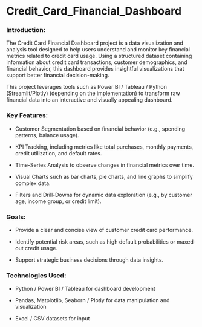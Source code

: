 # Credit_Card_Financial_Dashboard

### Introduction:
The Credit Card Financial Dashboard project is a data visualization and analysis tool designed to help users understand and monitor key financial metrics related to credit card usage. Using a structured dataset containing information about credit card transactions, customer demographics, and financial behavior, this dashboard provides insightful visualizations that support better financial decision-making.

This project leverages tools such as Power BI / Tableau / Python (Streamlit/Plotly) (depending on the implementation) to transform raw financial data into an interactive and visually appealing dashboard.

### Key Features:
- Customer Segmentation based on financial behavior (e.g., spending patterns, balance usage).

- KPI Tracking, including metrics like total purchases, monthly payments, credit utilization, and default rates.

- Time-Series Analysis to observe changes in financial metrics over time.

- Visual Charts such as bar charts, pie charts, and line graphs to simplify complex data.

- Filters and Drill-Downs for dynamic data exploration (e.g., by customer age, income group, or credit limit).

### Goals:
- Provide a clear and concise view of customer credit card performance.

- Identify potential risk areas, such as high default probabilities or maxed-out credit usage.

- Support strategic business decisions through data insights.

### Technologies Used:
- Python / Power BI / Tableau for dashboard development

- Pandas, Matplotlib, Seaborn / Plotly for data manipulation and visualization

- Excel / CSV datasets for input



